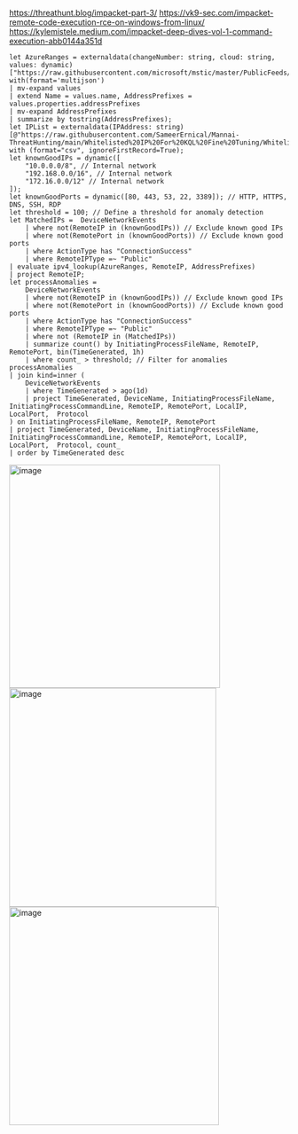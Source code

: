 https://threathunt.blog/impacket-part-3/
https://vk9-sec.com/impacket-remote-code-execution-rce-on-windows-from-linux/
https://kylemistele.medium.com/impacket-deep-dives-vol-1-command-execution-abb0144a351d


```
let AzureRanges = externaldata(changeNumber: string, cloud: string, values: dynamic)
["https://raw.githubusercontent.com/microsoft/mstic/master/PublicFeeds/MSFTIPRanges/ServiceTags_Public.json"] with(format='multijson')
| mv-expand values
| extend Name = values.name, AddressPrefixes = values.properties.addressPrefixes
| mv-expand AddressPrefixes
| summarize by tostring(AddressPrefixes);
let IPList = externaldata(IPAddress: string)[@"https://raw.githubusercontent.com/SameerErnical/Mannai-ThreatHunting/main/Whitelisted%20IP%20For%20KQL%20Fine%20Tuning/Whitelisted%20Public%20IP%20CGB.csv"] with (format="csv", ignoreFirstRecord=True);
let knownGoodIPs = dynamic([
    "10.0.0.0/8", // Internal network
    "192.168.0.0/16", // Internal network
    "172.16.0.0/12" // Internal network
]);
let knownGoodPorts = dynamic([80, 443, 53, 22, 3389]); // HTTP, HTTPS, DNS, SSH, RDP
let threshold = 100; // Define a threshold for anomaly detection
let MatchedIPs =  DeviceNetworkEvents
    | where not(RemoteIP in (knownGoodIPs)) // Exclude known good IPs
    | where not(RemotePort in (knownGoodPorts)) // Exclude known good ports
    | where ActionType has "ConnectionSuccess"
    | where RemoteIPType =~ "Public"
| evaluate ipv4_lookup(AzureRanges, RemoteIP, AddressPrefixes)
| project RemoteIP;
let processAnomalies = 
    DeviceNetworkEvents
    | where not(RemoteIP in (knownGoodIPs)) // Exclude known good IPs
    | where not(RemotePort in (knownGoodPorts)) // Exclude known good ports
    | where ActionType has "ConnectionSuccess"
    | where RemoteIPType =~ "Public"
	| where not (RemoteIP in (MatchedIPs))
    | summarize count() by InitiatingProcessFileName, RemoteIP, RemotePort, bin(TimeGenerated, 1h)
    | where count_ > threshold; // Filter for anomalies
processAnomalies
| join kind=inner (
    DeviceNetworkEvents
    | where TimeGenerated > ago(1d)
    | project TimeGenerated, DeviceName, InitiatingProcessFileName, InitiatingProcessCommandLine, RemoteIP, RemotePort, LocalIP, LocalPort,  Protocol
) on InitiatingProcessFileName, RemoteIP, RemotePort
| project TimeGenerated, DeviceName, InitiatingProcessFileName, InitiatingProcessCommandLine, RemoteIP, RemotePort, LocalIP, LocalPort,  Protocol, count_
| order by TimeGenerated desc
```


<img width="380" height="403" alt="image" src="https://github.com/user-attachments/assets/9d30ba93-41b3-47d7-924d-2d57218021a2" />

<img width="373" height="395" alt="image" src="https://github.com/user-attachments/assets/43980825-8ccd-4588-952b-19bcd277b24b" />

<img width="378" height="394" alt="image" src="https://github.com/user-attachments/assets/494f6461-26c5-4c16-bda2-6f7f5f47d149" />




